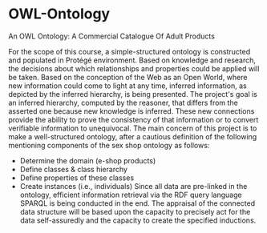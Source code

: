 # OWL-Ontology
An OWL Ontology: A Commercial  Catalogue Of Adult Products

For the scope of this course, a simple-structured ontology is constructed and populated in Protégé environment. Based on knowledge and research, the decisions about which relationships and 
properties could be applied will be taken. Based on the conception of the Web as an Open World, where new information could come to light at any time, inferred information, as depicted by the 
inferred hierarchy, is being presented. The project's goal is an inferred hierarchy, computed by the reasoner, that differs from the asserted one because new knowledge is inferred. These new 
connections provide the ability to prove the consistency of that information or to convert verifiable information to unequivocal. The main concern of this project is to make a well-structured ontology, 
after a cautious definition of the following mentioning components of the sex shop ontology as follows:
* Determine the domain (e-shop products)
* Define classes & class hierarchy
* Define properties of these classes
* Create instances (i.e., individuals)
Since all data are pre-linked in the ontology, efficient information retrieval via the RDF query language SPARQL is being conducted in the end. The appraisal of the connected data structure 
will be based upon the capacity to precisely act for the data self-assuredly and the capacity to create the specified inductions.

